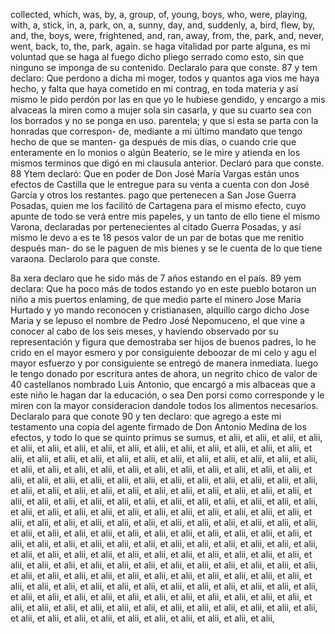 collected, which, was, by, a, group, of, young, boys, who, were, playing, with, a, stick, in, a, park, on, a, sunny, day, and, suddenly, a, bird, flew, by, and, the, boys, were, frightened, and, ran, away, from, the, park, and, never, went, back, to, the, park, again.
se haga vitalidad por parte alguna, es mi voluntad que se haga al fuego dicho pliego serrado como esto, sin que ninguno se imponga de su contenido. Declaralo para que conste.
87 y tem declaro: Que perdono a dicha mi moger, todos y quantos aga
vios me haya hecho, y falta que haya cometido en mi contrag, en toda materia y así mismo le pido perdón por las en que yo le hubiese gendido, y encargo a mis alvaceas la miren como a mujer sola sin casarla, y que su cuarto sea con los borrados y no se ponga en uso.
parentela; y que si esta se parta con la honradas que correspon- de, mediante a mi último mandato que tengo hecho de que se manten- ga después de mis días, o cuando crie que enteramente en lo monios o algún Beaterio, se le mire y atienda en los mismos terminos que
digó en mi clausula anterior. Declaró para que conste.
88 Ytem declaró: Que en poder de Don José María Vargas están unos efectos de Castilla que le entregue para su venta a cuenta con
don José García y otros los restantes.
pago que pertenecen a San Jose Guerra Posadas, quien me los facilitó de Cartagena para el mismo efecto, cuyo apunte de todo se verá entre mis papeles, y un tanto de ello tiene el mismo Varona, declaradas por pertenecientes al citado Guerra Posadas, y así mismo le devo a es
te 18 pesos valor de un par de botas que me renitio después man- do se le paguen de mis bienes y se le cuenta de lo que tiene varaona. Declarolo para que conste.

8a xera declaro que he sido más de 7 años estando en el país.
89 yem declara: Que ha poco más de todos estando yo en este pueblo botaron un niño a mis puertos enlaming, de que medio parte el minero Jose Maria Hurtado y yo mando reconocen y cristianasen, alquillo cargo dicho Jose Maria y se lepuso
el nombre de Pedro José Nepomuceno, el que vine a conocer al cabo de los seis meses, y haviendo observado por su representación y figura que demostraba ser hijos de buenos padres, lo he crido en el mayor esmero y por consiguiente deboozar de mi celo y agu
el mayor esfuerzo y por consiguiente se entregó de manera inmediata. luego le tengo donado por escritura antes de ahora, un negrito chico de valor de 40 castellanos nombrado Luis Antonio, que encargó a mis albaceas que a este niño le hagan dar la educación, o sea
Den porsi como corresponde y le miren con la mayor consideracion dandole todos los alimentos necesarios. Declaralo para que conote 90 y ten declaro: que agrego a este mi testamento una copia del agente firmado de Don Antonio Medina de los efectos, y todo lo que se
quinto primus se sumus, et alii, et alii, et alii, et alii, et alii, et alii, et alii, et alii, et alii, et alii, et alii, et alii, et alii, et alii, et alii, et alii, et alii, et alii, et alii, et alii, et alii, et alii, et alii, et alii, et alii, et alii, et alii, et alii, et alii, et alii, et alii, et alii, et alii, et alii, et alii, et alii, et alii, et alii, et alii, et alii, et alii, et alii, et alii, et alii, et alii, et alii, et alii, et alii, et alii, et alii, et alii, et alii, et alii, et alii, et alii, et alii, et alii, et alii, et alii, et alii, et alii, et alii, et alii, et alii, et alii, et alii, et alii, et alii, et alii, et alii, et alii, et alii, et alii, et alii, et alii, et alii, et alii, et alii, et alii, et alii, et alii, et alii, et alii, et alii, et alii, et alii, et alii, et alii, et alii, et alii, et alii, et alii, et alii, et alii, et alii, et alii, et alii, et alii, et alii, et alii, et alii, et alii, et alii, et alii, et alii, et alii, et alii, et alii, et alii, et alii, et alii, et alii, et alii, et alii, et alii, et alii, et alii, et alii, et alii, et alii, et alii, et alii, et alii, et alii, et alii, et alii, et alii, et alii, et alii, et alii, et alii, et alii, et alii, et alii, et alii, et alii, et alii, et alii, et alii, et alii, et alii, et alii, et alii, et alii, et alii, et alii, et alii, et alii, et alii, et alii, et alii, et alii, et alii, et alii, et alii, et alii, et alii, et alii, et alii, et alii, et alii, et alii, et alii, et alii, et alii, et alii, et alii, et alii, et alii, et alii, et alii, et alii, et alii, et alii, et alii, et alii, et alii, et alii, et alii, et alii, et alii, et alii, et alii, et alii, et alii, et alii, et alii, et alii, et alii, et alii, et alii, et alii, et alii, et alii, et alii, et alii, et alii, et alii,